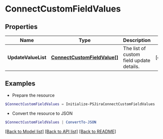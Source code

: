 # ConnectCustomFieldValues
## Properties

Name | Type | Description | Notes
------------ | ------------- | ------------- | -------------
**UpdateValueList** | [**ConnectCustomFieldValue[]**](ConnectCustomFieldValue.md) | The list of custom field update details. | [optional] 

## Examples

- Prepare the resource
```powershell
$ConnectCustomFieldValues = Initialize-PSJiraConnectCustomFieldValues  -UpdateValueList null
```

- Convert the resource to JSON
```powershell
$ConnectCustomFieldValues | ConvertTo-JSON
```

[[Back to Model list]](../README.md#documentation-for-models) [[Back to API list]](../README.md#documentation-for-api-endpoints) [[Back to README]](../README.md)

